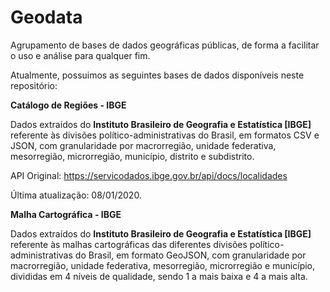 # Geodata

Agrupamento de bases de dados geográficas públicas, de forma a facilitar o uso e análise para qualquer fim.

Atualmente, possuimos as seguintes bases de dados disponíveis neste repositório:


**Catálogo de Regiões - IBGE**

Dados extraídos do **Instituto Brasileiro de Geografia e Estatística [IBGE]** referente às divisões político-administrativas do Brasil, em formatos CSV e JSON, com granularidade por macrorregião, unidade federativa, mesorregião, microrregião, município, distrito e subdistrito.

API Original: https://servicodados.ibge.gov.br/api/docs/localidades

Última atualização: 08/01/2020.

**Malha Cartográfica - IBGE**

Dados extraídos do **Instituto Brasileiro de Geografia e Estatística [IBGE]** referente às malhas cartográficas das diferentes divisões político-administrativas do Brasil, em formato GeoJSON, com granularidade por macrorregião, unidade federativa, mesorregião, microrregião e município, divididas em 4 níveis de qualidade, sendo 1 a mais baixa e 4 a mais alta.
